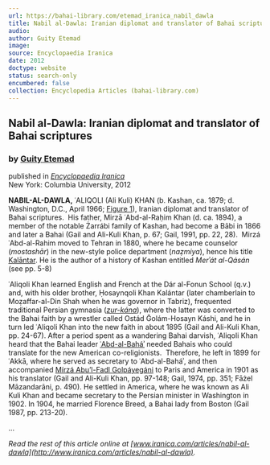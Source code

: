 ```yaml
---
url: https://bahai-library.com/etemad_iranica_nabil_dawla
title: Nabil al-Dawla: Iranian diplomat and translator of Bahai scriptures
audio: 
author: Guity Etemad
image: 
source: Encyclopaedia Iranica
date: 2012
doctype: website
status: search-only
encumbered: false
collection: Encyclopedia Articles (bahai-library.com)
---
```



## Nabil al-Dawla: Iranian diplomat and translator of Bahai scriptures

### by [Guity Etemad](https://bahai-library.com/author/Guity+Etemad)

published in [_Encyclopaedia Iranica_](https://bahai-library.com/series/Encyclopaedia%20Iranica)  
New York: Columbia University, 2012


**NABIL-AL-DAWLA,** ʿALIQOLI (Ali Kuli) KHAN (b. Kashan, ca. 1879; d. Washington, D.C., April 1966; [Figure 1](http://www.iranicaonline.org/uploads/files/nabil_al_dawla_fig1.jpg "Figure 1.  ʿAliqoli Khan Nabíl-Al-Dawla. ")), Iranian diplomat and translator of Bahai scriptures.  His father, Mirzā ʿAbd-al-Raḥim Khan (d. ca. 1894), a member of the notable Żarrábi family of Kashan, had become a Bābi in 1866 and later a Bahai (Gail and Ali-Kuli Khan, p. 67; Gail, 1991, pp. 22, 28).  Mirzá ʿAbd-al-Rahim moved to Tehran in 1880, where he became counselor (_mostashār_) in the new-style police department (_naẓmiya_), hence his title [Kalāntar](http://www.iranicaonline.org/articles/kalantar-term). He is the author of a history of Kashan entitled _Merʾát al-Qásán_ (see pp. 5-8)

ʿAliqoli Khan learned English and French at the Dár al-Fonun School (q.v.) and, with his older brother, Ḥosaynqoli Khan Kalántar (later chamberlain to Moẓaffar-al-Din Shah when he was governor in Tabriz), frequented traditional Persian gymnasia (_[zur-kána](http://www.iranicaonline.org/articles/zur-kana)_), where the latter was converted to the Bahai faith by a wrestler called Ostád Ḡolám-Hosayn Káshi, and he in turn led ʿAliqoli Khan into the new faith in about 1895 (Gail and Ali-Kuli Khan, pp. 24-67). After a period spent as a wandering Bahai darvish, ʿAliqoli Khan heard that the Bahai leader [ʿAbd-al-Baháʾ](http://www.iranicaonline.org/articles/abd-al-baha) needed Bahais who could translate for the new American co-religionists.  Therefore, he left in 1899 for ʿAkkā, where he served as secretary to ʿAbd-al-Baháʾ, and then accompanied [Mírzá Abu’l-Fadl Golpáyegáni](http://www.iranicaonline.org/articles/abul-fazl-or-abul-fazael-golpayegani-mirza-mohammad-prominent-bahai-scholar-and-apologist) to Paris and America in 1901 as his translator (Gail and Ali-Kuli Khan, pp. 97-148; Gail, 1974, pp. 351; Fāżel Māzandarāni, p. 490). He settled in America, where he was known as Ali Kuli Khan and became secretary to the Persian minister in Washington in 1902. In 1904, he married Florence Breed, a Bahai lady from Boston (Gail 1987, pp. 213-20).

...

_Read the rest of this article online at [www.iranica.com/articles/nabil-al-dawla](http://www.iranica.com/articles/nabil-al-dawla)._